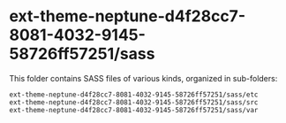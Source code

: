 # ext-theme-neptune-d4f28cc7-8081-4032-9145-58726ff57251/sass

This folder contains SASS files of various kinds, organized in sub-folders:

    ext-theme-neptune-d4f28cc7-8081-4032-9145-58726ff57251/sass/etc
    ext-theme-neptune-d4f28cc7-8081-4032-9145-58726ff57251/sass/src
    ext-theme-neptune-d4f28cc7-8081-4032-9145-58726ff57251/sass/var
